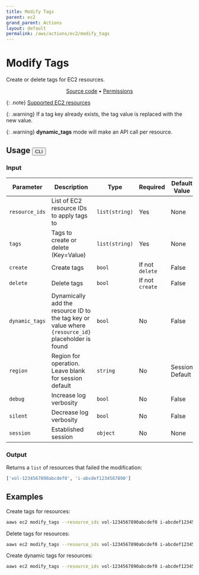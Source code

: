 ```yaml
---
title: Modify Tags
parent: ec2
grand_parent: Actions
layout: default
permalink: /aws/actions/ec2/modify_tags
---
```


# Modify Tags

Create or delete tags for EC2 resources.<br/>

<p align="center">
   <a href="https://github.com/avtomat-hub/avtomat-aws/tree/main/avtomat_aws/services/ec2/modify_tags.py">Source code</a> •
   <a href="/aws/permissions/ec2/modify_tags">Permissions</a>
</p>

{: .note}
<a href="https://docs.aws.amazon.com/AWSEC2/latest/UserGuide/Using_Tags.html#tag-resources" target="_blank">Supported
EC2 resources</a>

{: .warning}
If a tag key already exists, the tag value is replaced with the new value.

{: .warning}
**dynamic_tags** mode will make an API call per resource.

## Usage <button id="toggleButton" class="btn fs-3" onclick="toggleTables()">CLI</button>

### Input

| Parameter      | Description                                                                                        | Type           | Required        | Default Value   |
|----------------|----------------------------------------------------------------------------------------------------|----------------|-----------------|-----------------|
| `resource_ids` | List of EC2 resource IDs to apply tags to                                                          | `list(string)` | Yes             | None            |
| `tags`         | Tags to create or delete (Key=Value)                                                               | `list(string)` | Yes             | None            |
| `create`       | Create tags                                                                                        | `bool`         | If not `delete` | False           |
| `delete`       | Delete tags                                                                                        | `bool`         | If not `create` | False           |
| `dynamic_tags` | Dynamically add the resource ID to the tag key or value where `{resource_id}` placeholder is found | `bool`         | No              | False           |
| `region`       | Region for operation. Leave blank for session default                                              | `string`       | No              | Session Default |
| `debug`        | Increase log verbosity                                                                             | `bool`         | No              | False           |
| `silent`       | Decrease log verbosity                                                                             | `bool`         | No              | False           |
| `session`      | Established session                                                                                | `object`       | No              | None            |                           

### Output

Returns a `list` of resources that failed the modification:

```python
['vol-1234567890abcdef0', 'i-abcdef1234567890']
```

<div markdown="1" id="cli" style="display: block;">

## Examples

Create tags for resources:

```bash
aaws ec2 modify_tags --resource_ids vol-1234567890abcdef0 i-abcdef1234567890 --tags Name=example "Owner=Foo + Bar" --create
```

Delete tags for resources:

```bash
aaws ec2 modify_tags --resource_ids vol-1234567890abcdef0 i-abcdef1234567890 --tags Name Owner --delete
```

Create dynamic tags for resources:

```bash
aaws ec2 modify_tags --resource_ids vol-1234567890abcdef0 i-abcdef1234567890 --tags Foo={resource_id} "Bar={resource_id}-foo" --create --dynamic_tags
```

</div>

<div markdown="1" id="prog" style="display: none;">

## Examples

Create tags for resources:

```python
from avtomat_aws import ec2

response = ec2.modify_tags(resource_ids=["vol-1234567890abcdef0", "i-abcdef1234567890"],
                           tags=["Name=example", "Owner=Foo + Bar"],
                           create=True)
```

Delete tags for resources:

```python
from avtomat_aws import ec2

response = ec2.modify_tags(resource_ids=["vol-1234567890abcdef0", "i-abcdef1234567890"],
                           tags=["Name", "Owner"],
                           delete=True)
```

Create dynamic tags for resources:

```python
from avtomat_aws import ec2

response = ec2.modify_tags(resource_ids=["vol-1234567890abcdef0", "i-abcdef1234567890"],
                           tags=["Foo={resource_id}", "Bar={resource_id}-foo"],
                           create=True,
                           dynamic_tags=True)
```

</div>

<script>
  function toggleTables() {
    var cli = document.getElementById("cli");
    var prog = document.getElementById("prog");
    var toggleButton = document.getElementById("toggleButton");
    if (cli.style.display === "none") {
      cli.style.display = "block";
      prog.style.display = "none";
      toggleButton.innerHTML = "CLI";
    } else {
      cli.style.display = "none";
      prog.style.display = "block";
      toggleButton.innerHTML = "Programmatic";
    } 
  }
</script>
